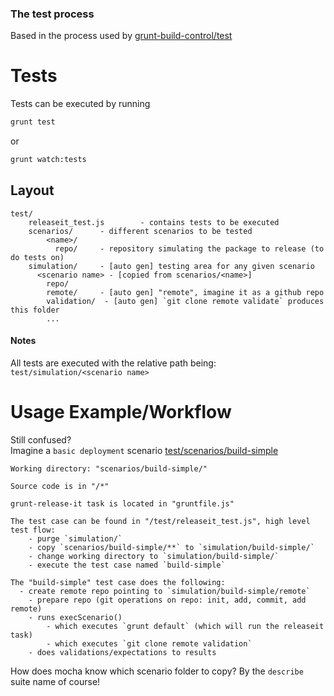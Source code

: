 ### The test process

Based in the process used by [grunt-build-control/test](https://github.com/robwierzbowski/grunt-build-control/blob/master/test/readme.md)

# Tests
Tests can be executed by running
```bash
grunt test
```
or 
```bash
grunt watch:tests
```

## Layout
```
test/
    releaseit_test.js        - contains tests to be executed
    scenarios/      - different scenarios to be tested 
        <name>/
          repo/     - repository simulating the package to release (to do tests on)
    simulation/     - [auto gen] testing area for any given scenario
      <scenario name> - [copied from scenarios/<name>]
        repo/
        remote/     - [auto gen] "remote", imagine it as a github repo
        validation/  - [auto gen] `git clone remote validate` produces this folder
        ...
```

#### Notes
All tests are executed with the relative path being: `test/simulation/<scenario name>`

# Usage Example/Workflow
Still confused?  
Imagine a `basic deployment` scenario
[test/scenarios/build-simple](/test/scenarios/build-simple)

```
Working directory: "scenarios/build-simple/"

Source code is in "/*"

grunt-release-it task is located in "gruntfile.js"

The test case can be found in "/test/releaseit_test.js", high level test flow:
	- purge `simulation/`
	- copy `scenarios/build-simple/**` to `simulation/build-simple/`
	- change working directory to `simulation/build-simple/`
	- execute the test case named `build-simple`

The "build-simple" test case does the following:
  - create remote repo pointing to `simulation/build-simple/remote`
	- prepare repo (git operations on repo: init, add, commit, add remote)
	- runs execScenario()
		- which executes `grunt default` (which will run the releaseit task)
		- which executes `git clone remote validation`
	- does validations/expectations to results
```

How does mocha know which scenario folder to copy? By the `describe` suite name of course!
